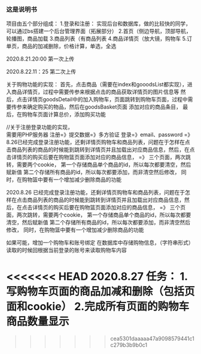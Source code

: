 ### 这是说明书

项目由五个部分组成：
    1.登录和注册： 实现后台和数据库，做的比较快的同学，可以通过bs搭建一个后台管理界面（拓展部分）
    2.首页（侧边导航，顶部导航，轮播图，商品加载
    3.商品列表（有商品列表
    4.商品详情页（放大镜，购物车
    5.订单页，商品的加减删除，价格计算，单选，全选

2020.8.21.20:00 第一次上传

2020.8.22.11：25 第二次上传

关于购物功能的实现：
  首先，点击商品（需要在index和gooodsList都实现），进入商品详情页，过程中需要传参来根据点击的商品获取详情页的图片信息等
  然后，点击详情页goodsDetail中的加入购物车，页面跳转到购物车页面，过程中需要传参来确定购买的物品，然后在goodsBasket页面
  添加对应的商品条目，
  最后，在购物车页面计算总价，添加购买功能


//关于注册登录功能的实现，  
  需要用PHP服务器
  注册=》提交数据=》多方验证
  登录=》email、password
=》8.26已经完成登录注册功能，还剩详情页购物车和商品列表，问题在于怎样在点击商品列表的商品的时候能到跳转到详情页并且加载出对应商品信息，然后，在点击详情页的购买后要在购物篮页面添加对应的商品信息，
=》 三个页面，两次跳转，需要两个cookie，
第一个存储商品单个商品的id，所以每次都要清空，然后赋新值
第二个存储所有商品的id，所以每次都要添加，而非清空然后修改，
同时，在购物篮中要有一个增加减少删除商品的功能



2020.8.26
已经完成登录注册功能，还剩详情页购物车和商品列表，问题在于怎样在点击商品列表的商品的时候能到跳转到详情页并且加载出对应商品信息，然后，在点击详情页的购买后要在购物篮页面添加对应的商品信息，
=》 三个页面，两次跳转，需要两个cookie，
第一个存储商品单个商品的id，所以每次都要清空，然后赋新值
第二个存储所有商品的id，所以每次都要添加，而非清空然后修改，
同时，在购物篮中要有一个增加减少删除商品的功能


如果可能，增加一个购物车和账号绑定
  在数据库中存储购物信息，（字符串形式）
  读取的时候回根据当前登录的账号来读取购物车内容


<<<<<<< HEAD
2020.8.27
任务：
  1.写购物车页面的商品加减和删除（包括页面和cookie）
  2.完成所有页面的购物车商品数量显示
=======
>>>>>>> cea5301daaaaa47a9098579441c1c279b3b9b0c1
